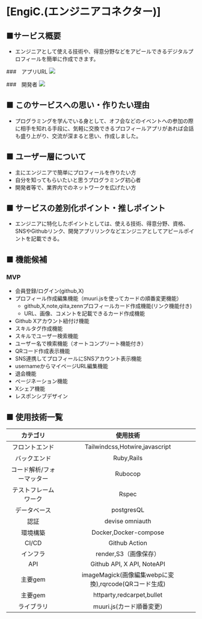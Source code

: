# [EngiC.(エンジニアコネクター)]

## ■サービス概要
- エンジニアとして使える技術や、得意分野などをアピールできるデジタルプロフィールを簡単に作成できます。

###　アプリURL
![](https://engic.dev)

###　開発者
![](https://twitter.com/anyonewww01)

## ■ このサービスへの思い・作りたい理由
- プログラミングを学んでいる身として、オフ会などのイベントへの参加の際に相手を知れる手段に、気軽に交換できるプロフィールアプリがあれば会話も盛り上がり、交流が深まると思い、作成しました。


## ■ ユーザー層について
- 主にエンジニアで簡単にプロフィールを作りたい方
- 自分を知ってもらいたいと思うプログラミング初心者
- 開発者等で、業界内でのネットワークを広げたい方

## ■ サービスの差別化ポイント・推しポイント
- エンジニアに特化したポイントとしては、使える技術、得意分野、資格、SNSやGithubリンク、開発アプリリンクなどエンジニアとしてアピールポイントを記載できる。

## ■ 機能候補
### MVP
* 会員登録/ログイン(github,X)
* プロフィール作成編集機能（muuri.jsを使ってカードの順番変更機能）
  * github,X,note,qiita,zennプロフィールカード作成機能(リンク機能付き) 
  * URL、画像、コメントを記載できるカード作成機能
* Github Xアカウント紐付け機能
* スキルタグ作成機能
* スキルでユーザー検索機能
* ユーザー名で検索機能（オートコンプリート機能付き）
* QRコード作成表示機能
* SNS連携してプロフィールにSNSアカウント表示機能
* usernameからマイページURL編集機能
* 退会機能
* ページネーション機能
* Xシェア機能
* レスポンシブデザイン

## ■ 使用技術一覧

|カテゴリ|使用技術|
|:---:|:---:|
|フロントエンド|Tailwindcss,Hotwire,javascript|
|バックエンド|Ruby,Rails|
|コード解析/フォーマッター|Rubocop|
|テストフレームワーク|Rspec|
|データベース|postgresQL|
|認証|devise omniauth|
|環境構築|Docker,Docker-compose|
|CI/CD|Github Action|
|インフラ|render,S3（画像保存）|
|API|Github API, X API, NoteAPI|
|主要gem|imageMagick(画像編集webpに変換),rqrcode(QRコード生成)|
|主要gem|httparty,redcarpet,bullet|
|ライブラリ|muuri.js(カード順番変更)|

